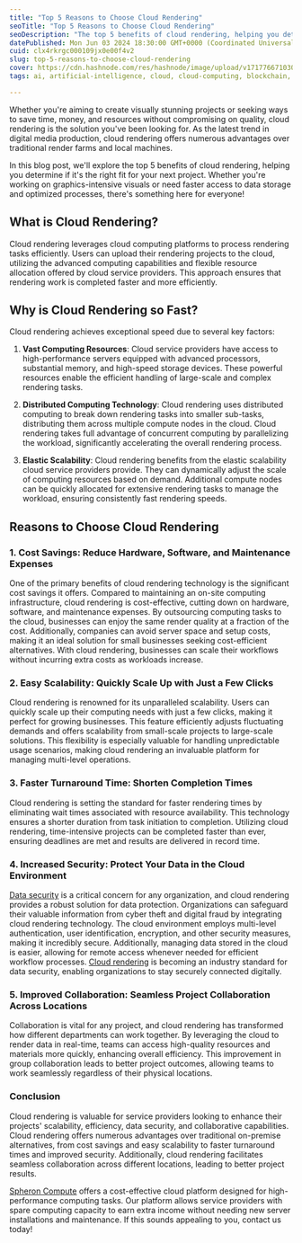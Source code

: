 ```yaml
---
title: "Top 5 Reasons to Choose Cloud Rendering"
seoTitle: "Top 5 Reasons to Choose Cloud Rendering"
seoDescription: "The top 5 benefits of cloud rendering, helping you determine if it's the right fit for your next project. Whether you're working on graphics-intensive visua"
datePublished: Mon Jun 03 2024 18:30:00 GMT+0000 (Coordinated Universal Time)
cuid: clx4rkrgc000109jx0e00f4v2
slug: top-5-reasons-to-choose-cloud-rendering
cover: https://cdn.hashnode.com/res/hashnode/image/upload/v1717766710307/a89ac8dd-daf6-4579-939d-96775a2a1c3d.png
tags: ai, artificial-intelligence, cloud, cloud-computing, blockchain, deep-learning, web3, gpu, spheron, llm, cloud-rendering

---
```


Whether you're aiming to create visually stunning projects or seeking ways to save time, money, and resources without compromising on quality, cloud rendering is the solution you've been looking for. As the latest trend in digital media production, cloud rendering offers numerous advantages over traditional render farms and local machines.

In this blog post, we'll explore the top 5 benefits of cloud rendering, helping you determine if it's the right fit for your next project. Whether you're working on graphics-intensive visuals or need faster access to data storage and optimized processes, there's something here for everyone!

## What is Cloud Rendering?

Cloud rendering leverages cloud computing platforms to process rendering tasks efficiently. Users can upload their rendering projects to the cloud, utilizing the advanced computing capabilities and flexible resource allocation offered by cloud service providers. This approach ensures that rendering work is completed faster and more efficiently.

## Why is Cloud Rendering so Fast?

Cloud rendering achieves exceptional speed due to several key factors:

1. **Vast Computing Resources**: Cloud service providers have access to high-performance servers equipped with advanced processors, substantial memory, and high-speed storage devices. These powerful resources enable the efficient handling of large-scale and complex rendering tasks.
    
2. **Distributed Computing Technology**: Cloud rendering uses distributed computing to break down rendering tasks into smaller sub-tasks, distributing them across multiple compute nodes in the cloud. Cloud rendering takes full advantage of concurrent computing by parallelizing the workload, significantly accelerating the overall rendering process.
    
3. **Elastic Scalability**: Cloud rendering benefits from the elastic scalability cloud service providers provide. They can dynamically adjust the scale of computing resources based on demand. Additional compute nodes can be quickly allocated for extensive rendering tasks to manage the workload, ensuring consistently fast rendering speeds.
    

## Reasons to Choose Cloud Rendering

### 1\. Cost Savings: Reduce Hardware, Software, and Maintenance Expenses

One of the primary benefits of cloud rendering technology is the significant cost savings it offers. Compared to maintaining an on-site computing infrastructure, cloud rendering is cost-effective, cutting down on hardware, software, and maintenance expenses. By outsourcing computing tasks to the cloud, businesses can enjoy the same render quality at a fraction of the cost. Additionally, companies can avoid server space and setup costs, making it an ideal solution for small businesses seeking cost-efficient alternatives. With cloud rendering, businesses can scale their workflows without incurring extra costs as workloads increase.

### 2\. Easy Scalability: Quickly Scale Up with Just a Few Clicks

Cloud rendering is renowned for its unparalleled scalability. Users can quickly scale up their computing needs with just a few clicks, making it perfect for growing businesses. This feature efficiently adjusts fluctuating demands and offers scalability from small-scale projects to large-scale solutions. This flexibility is especially valuable for handling unpredictable usage scenarios, making cloud rendering an invaluable platform for managing multi-level operations.

### 3\. Faster Turnaround Time: Shorten Completion Times

Cloud rendering is setting the standard for faster rendering times by eliminating wait times associated with resource availability. This technology ensures a shorter duration from task initiation to completion. Utilizing cloud rendering, time-intensive projects can be completed faster than ever, ensuring deadlines are met and results are delivered in record time.

### 4\. Increased Security: Protect Your Data in the Cloud Environment

[Data security](https://www.ibm.com/topics/data-security) is a critical concern for any organization, and cloud rendering provides a robust solution for data protection. Organizations can safeguard their valuable information from cyber theft and digital fraud by integrating cloud rendering technology. The cloud environment employs multi-level authentication, user identification, encryption, and other security measures, making it incredibly secure. Additionally, managing data stored in the cloud is easier, allowing for remote access whenever needed for efficient workflow processes. [Cloud rendering](https://earth.google.com/studio/docs/es_419/making-animations/cloud-rendering/) is becoming an industry standard for data security, enabling organizations to stay securely connected digitally.

### 5\. Improved Collaboration: Seamless Project Collaboration Across Locations

Collaboration is vital for any project, and cloud rendering has transformed how different departments can work together. By leveraging the cloud to render data in real-time, teams can access high-quality resources and materials more quickly, enhancing overall efficiency. This improvement in group collaboration leads to better project outcomes, allowing teams to work seamlessly regardless of their physical locations.

### Conclusion

Cloud rendering is valuable for service providers looking to enhance their projects' scalability, efficiency, data security, and collaborative capabilities. Cloud rendering offers numerous advantages over traditional on-premise alternatives, from cost savings and easy scalability to faster turnaround times and improved security. Additionally, cloud rendering facilitates seamless collaboration across different locations, leading to better project results.

[Spheron Compute](https://www.spheron.network/) offers a cost-effective cloud platform designed for high-performance computing tasks. Our platform allows service providers with spare computing capacity to earn extra income without needing new server installations and maintenance. If this sounds appealing to you, contact us today!